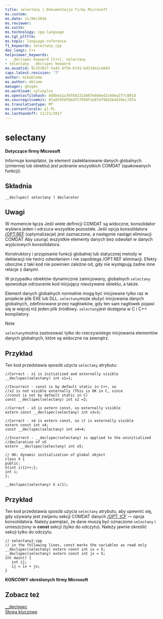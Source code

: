 ```yaml
---
title: selectany | Dokumentacja firmy Microsoft
ms.custom: 
ms.date: 11/04/2016
ms.reviewer: 
ms.suite: 
ms.technology: cpp-language
ms.tgt_pltfrm: 
ms.topic: language-reference
f1_keywords: selectany_cpp
dev_langs: C++
helpviewer_keywords:
- __declspec keyword [C++], selectany
- selectany __declspec keyword
ms.assetid: 9c353017-5a42-4f50-b741-bd13da1ce84d
caps.latest.revision: "7"
author: mikeblome
ms.author: mblome
manager: ghogen
ms.workload: cplusplus
ms.openlocfilehash: 8d8b4a1a78fb8231d407e60ded2c6dea3f7c891d
ms.sourcegitcommit: 8fa8fdf0fbb4f57950f1e8f4f9b81b4d39ec7d7a
ms.translationtype: MT
ms.contentlocale: pl-PL
ms.lasthandoff: 12/21/2017
---
```

# <a name="selectany"></a>selectany
**Dotyczące firmy Microsoft**  
  
 Informuje kompilator, że element zadeklarowane danych globalnych (zmiennej lub obiektu) jest pobranie wszystkich COMDAT (spakowanych funkcji).  
  
## <a name="syntax"></a>Składnia  
  
```  
__declspec( selectany ) declarator  
```  
  
## <a name="remarks"></a>Uwagi  
 W momencie łącza Jeśli wiele definicji COMDAT są widoczne, konsolidator wybiera jeden i odrzuca wszystkie pozostałe. Jeśli opcja konsolidatora [/OPT:REF](../build/reference/opt-optimizations.md) (optymalizacje) jest zaznaczone, a następnie nastąpi eliminacji COMDAT Aby usunąć wszystkie elementy danych bez odwołań w danych wyjściowych konsolidatora.  
  
 Konstruktory i przypisanie funkcji globalnej lub statycznej metody w deklaracji nie twórz odwołaniem i nie zapobiega /OPT:REF eliminacji. Efekty uboczne z taki kod nie powinien zależne od, gdy nie występują żadne inne relacje z danymi.  
  
 W przypadku obiektów dynamicznie zainicjowany, globalnych `selectany` spowoduje odrzucenie kod inicjujący nieużywane obiektu, a także.  
  
 Element danych globalnych normalnie mogą być inicjowane tylko raz w projekcie plik EXE lub DLL. `selectany`może służyć inicjowania danych globalnych, zdefiniowane przez nagłówków, gdy ten sam nagłówek pojawi się w więcej niż jeden plik źródłowy. `selectany`jest dostępna w C i C++ kompilatory.  
  
> [!NOTE]
>  `selectany`można zastosować tylko do rzeczywistego inicjowania elementów danych globalnych, które są widoczne na zewnątrz.  
  
## <a name="example"></a>Przykład  
 Ten kod przedstawia sposób użycia `selectany` atrybutu:  
  
```  
//Correct - x1 is initialized and externally visible   
__declspec(selectany) int x1=1;  
  
//Incorrect - const is by default static in C++, so   
//x2 is not visible externally (This is OK in C, since  
//const is not by default static in C)  
const __declspec(selectany) int x2 =2;  
  
//Correct - x3 is extern const, so externally visible  
extern const __declspec(selectany) int x3=3;  
  
//Correct - x4 is extern const, so it is externally visible  
extern const int x4;  
const __declspec(selectany) int x4=4;  
  
//Incorrect - __declspec(selectany) is applied to the uninitialized  
//declaration of x5  
extern __declspec(selectany) int x5;  
  
// OK: dynamic initialization of global object  
class X {  
public:  
X(int i){i++;};  
int i;  
};  
  
__declspec(selectany) X x(1);  
```  
  
## <a name="example"></a>Przykład  
 Ten kod przedstawia sposób użycia `selectany` atrybutu, aby upewnić się, gdy używany jest zwijaniu sekcji COMDAT danych [/OPT: ICF](../build/reference/opt-optimizations.md) — opcja konsolidatora. Należy pamiętać, że dane muszą być oznaczone `selectany` i umieszczony w **const** sekcji (tylko do odczytu). Należy jawnie określić sekcji tylko do odczytu.  
  
```  
// selectany2.cpp  
// in the following lines, const marks the variables as read only  
__declspec(selectany) extern const int ix = 5;  
__declspec(selectany) extern const int jx = 5;  
int main() {  
   int ij;  
   ij = ix + jx;  
}  
```  
  
 **KOŃCOWY określonych firmy Microsoft**  
  
## <a name="see-also"></a>Zobacz też  
 [__declspec](../cpp/declspec.md)   
 [Słowa kluczowe](../cpp/keywords-cpp.md)